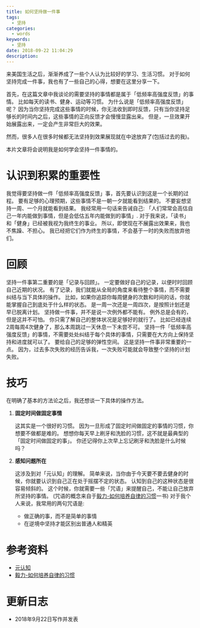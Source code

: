 ```yaml
---
title: 如何坚持做一件事
tags:
  - 坚持
categories:
  - words
keywords:
  - 坚持
date: 2018-09-22 11:04:29
description:
---
```





来美国生活之后，渐渐养成了一些个人认为比较好的学习、生活习惯。
对于如何坚持完成一件事，我也有了一些自己的心得，想要在这里分享一下。

<escape><!-- more --></escape>

首先，在这篇文章中我谈论的需要坚持的事情都是属于「低频率高强度反馈」的事情。
比如每天的读书、健身、运动等习惯。
为什么说是「低频率高强度反馈」呢？
因为当你坚持完成这些事情的时候，你无法收到即时反馈，只有当你坚持足够长的时间内之后，这些事情的正向反馈才会慢慢显露出来。
但是，一旦效果开始展露出来，一定会产生非常巨大的效果。

然而，很多人在很多时候都无法坚持到效果展现就在中途放弃了(包括过去的我)。

本片文章将会说明我是如何学会坚持一件事情的。

# 认识到积累的重要性

我觉得要坚持做一件「低频率高强度反馈」事，首先要认识到这是一个长期的过程。
要有足够的心理预期，这些事情不是一朝一夕就能看到结果的。
不要妄想坚持一周、一个月就能看到结果。
我经常用一句话来告诫自己: 「人们常常会高估自己一年内能做到事情，但是会低估五年内能做到的事情」.
对于我来说，「读书」和「健身」已经被我视为我终生的事业。
所以，即使现在不展露出效果来，我也不焦躁、不担心。
我已经把它们作为终生的事情，不会基于一时的失败而放弃他们。

# 回顾

坚持一件事第二重要的是「记录与回顾」。
一定要做好自己的记录，以便时时回顾自己近期的状况。
有了记录，我们就能从全局的角度来看待整个事情，而不需要纠结与当下具体的操作。
比如，如果你追踪你每周健身的次数和时间的话，你就能掌握自己到底处于什么样的状态。
是一周一次还是一周四次，是按照计划还是早已脱离计划。
坚持做一件事，并不是说一次例外都不能有。
例外总是会有的，但是这并不可怕。
你只需了解自己的整体状况是足够好的就行了。
比如已经连续2周每周4次健身了，那么本周跳过一天休息一下未尝不可。
坚持一件「低频率高强度反馈」的事情，不需要处处纠结于每个具体的事情，只需要在大方向上保持坚持和进度就可以了。
要给自己的足够的弹性空间。
这是坚持一件事非常重要的一点。
因为，过去多次失败的经历告诉我，一次失败可能就会导致整个坚持的计划失败。


# 技巧

在明确了基本的方法论之后，我还想谈一下具体的操作方法。

1. **固定时间做固定事情**

    这其实是一个很好的习惯。
    因为一旦形成了固定时间做固定的事情的习惯，你想要不做都是难的。
    想想你每天早上刷牙和洗脸的习惯，这不就是最典型的「固定时间做固定的事」。
    你还记得你上次早上忘记刷牙和洗脸是什么时候吗？

2. **感知问题所在**

    这涉及到对「元认知」的理解。
    简单来说，当你由于今天要不要去健身的时候，你就要认识到自己正在处于摇摆不定的状态。
    认知到自己的这种状态是很容易倾斜的。
    这个时候，你就需要一些「咒语」来提醒自己，不能让自己放弃所坚持的事情。
    (咒语的概念来自于[毅力-如何培养自律的习惯][]一书)
    对于我个人来说，我常用的两句咒语是:
    - 做正确的事，而不是简单的事情
    - 在逆境中坚持才能区别出普通人和精英


# 参考资料

- [元认知][]
- [毅力-如何培养自律的习惯][]

# 更新日志

- 2018年9月22日写作并发表

[元认知]: https://zh.wikipedia.org/wiki/%E5%BE%8C%E8%A8%AD%E8%AA%8D%E7%9F%A5
[毅力-如何培养自律的习惯]: https://book.douban.com/subject/7001105/
